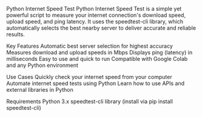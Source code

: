 Python Internet Speed Test 
Python Internet Speed Test is a simple yet powerful script to measure your internet connection's download speed, upload speed, and ping latency. It uses the speedtest-cli library, which automatically selects the best nearby server to deliver accurate and reliable results.

Key Features
Automatic best server selection for highest accuracy
Measures download and upload speeds in Mbps
Displays ping (latency) in milliseconds
Easy to use and quick to run
Compatible with Google Colab and any Python environment

Use Cases
Quickly check your internet speed from your computer
Automate internet speed tests using Python
Learn how to use APIs and external libraries in Python

Requirements
Python 3.x
speedtest-cli library (install via pip install speedtest-cli)


